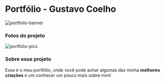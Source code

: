 # Portfólio - Gustavo Coelho
![portfolio-banner](https://github.com/GustavoCoelho1/gustavo-coelho-portfolio/assets/92497249/25a46894-3440-4172-86f3-f561af1257e5)

### Fotos do projeto
![portfolio-pics](https://github.com/GustavoCoelho1/gustavo-coelho-portfolio/assets/92497249/d6da021e-6dbd-4eeb-9f5f-87642d6a3f70)

### Sobre esse projeto
Esse é o meu portfólio, onde você pode achar algumas das minha <b>melhores criações</b> e um conhecer um pouco mais sobre mim!
